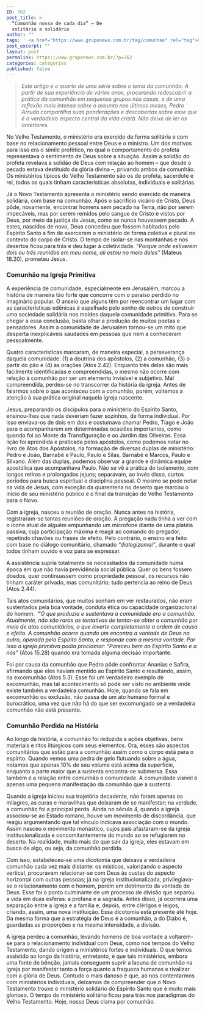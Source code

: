 ```yaml
---
ID: 762
post_title: >
  “Comunhão nossa de cada dia” – De
  solitário a solidário
author: ""
tags: ' <a href="https://www.gruponews.com.br/tag/comunhao" rel="tag">Comunhão</a>'
post_excerpt: ""
layout: post
permalink: https://www.gruponews.com.br/?p=762
categories: categories
published: false
---
```

<blockquote><em>Este artigo é o quarto de uma série sobre o tema da comunhão. A partir de sua experiência de vários anos, procurando redescobrir a prática da comunhão em pequenos grupos nas casas, e de uma reflexão mais intensa sobre o assunto nos últimos meses, Pedro Arruda compartilha suas ponderações e descobertas sobre esse que é o verdadeiro aspecto central da vida cristã. Não deixe de ler os anteriores. </em></blockquote>
No Velho Testamento, o ministério era exercido de forma solitária e com base no relacionamento pessoal entre Deus e o ministro. Um dos motivos para isso era o símile profético, no qual o comportamento do profeta representava o sentimento de Deus sobre a situação. Assim a solidão do profeta revelava a solidão de Deus com relação ao homem – que desde o pecado estava destituído da glória divina –, privando ambos da comunhão. Os ministérios típicos do Velho Testamento são os de profeta, sacerdote e rei, todos os quais tinham características absolutas, individuais e solitárias.

Já o Novo Testamento apresenta o ministério sendo exercido de maneira solidária, com base na comunhão. Após o sacrifício vicário de Cristo, Deus pôde, novamente, encontrar homens sem pecado na Terra, não por serem impecáveis, mas por serem remidos pelo sangue de Cristo e vistos por Deus, por meio da justiça de Jesus, como se nunca houvessem pecado. A estes, nascidos de novo, Deus concedeu que fossem habitados pelo Espírito Santo a fim de exercerem o ministério de forma coletiva e plural no contexto do corpo de Cristo. O tempo de isolar-se nas montanhas e nos desertos ficou para trás e deu lugar à coletividade. <em>“Porque onde estiverem dois ou três reunidos em meu nome, ali estou no meio deles”</em><strong><em> </em></strong>(Mateus 18.20), prometeu Jesus.
<h3>Comunhão na Igreja Primitiva</h3>
A experiência de comunidade, especialmente em Jerusalém, marcou a história de maneira tão forte que concorre com o paraíso perdido no imaginário popular. O anseio que alguns têm por reencontrar um lugar com as características edênicas é espelhado pelo sonho de outros de construir uma sociedade solidária nos moldes daquela comunidade primitiva. Para se chegar a essa conclusão, basta olhar a produção de muitos poetas e pensadores. Assim a comunidade de Jerusalém tornou-se um mito que desperta inexplicáveis saudades em pessoas que nem a conheceram pessoalmente.

Quatro características marcaram, de maneira especial, a perseverança daquela comunidade: (1) a doutrina dos apóstolos, (2) a comunhão, (3) o partir do pão e (4) as orações (Atos 2.42). Enquanto três delas são mais facilmente identificadas e compreendidas, o mesmo não ocorre com relação à comunhão por ser um elemento invisível e subjetivo. Mal compreendida, perdeu-se no transcorrer da história da igreja. Antes de falarmos sobre o que aconteceu com a comunhão, porém, voltemos a atenção à sua prática original naquela igreja nascente.

Jesus, preparando os discípulos para o ministério do Espírito Santo, ensinou-lhes que nada deveriam fazer sozinhos, de forma individual. Por isso enviava-os de dois em dois e costumava chamar Pedro, Tiago e João para o acompanharem em determinadas ocasiões importantes, como quando foi ao Monte da Transfiguração e ao Jardim das Oliveiras. Essa lição foi aprendida e praticada pelos apóstolos, como podemos notar no livro de Atos dos Apóstolos, na formação de diversas duplas de ministério: Pedro e João, Barnabé e Paulo, Paulo e Silas, Barnabé e Marcos, Paulo e Silvano. Além das duplas, podemos observar a grande e dinâmica equipe apostólica que acompanhava Paulo. Não se vê a prática do isolamento, com longos retiros e prolongados jejuns; separavam, ao invés disso, curtos períodos para busca espiritual e disciplina pessoal. O mesmo se pode notar na vida de Jesus, com exceção da quarentena no deserto que marcou o início de seu ministério público e o final da transição do Velho Testamento para o Novo.

Com a igreja, nasceu a reunião de oração. Nunca antes na história, registraram-se tantas reuniões de oração. A pregação nada tinha a ver com o ícone atual de alguém empunhando um microfone diante de uma platéia passiva, cuja participação máxima é reagir ao comando do pregador, repetindo chavões ou frases de efeito. Pelo contrário, o ensino era feito com base no diálogo comunitário, chamado <em>“dialogizomai”</em>, durante o qual todos tinham ouvido e voz para se expressar.

A assistência supria totalmente os necessitados da comunidade numa época em que não havia previdência social pública. Quer os bens fossem doados, quer continuassem como propriedade pessoal, os recursos não tinham caráter privado, mas comunitário; tudo pertencia ao reino de Deus (Atos 2.44).

Tais atos comunitários, que muitos sonham em ver restaurados, não eram sustentados pela boa vontade, conduta ética ou capacidade organizacional do homem. <strong><em> </em></strong><em><strong><em>“</em></strong>O que produzia e sustentava a comunidade era a comunhão. Atualmente, não são raras as tentativas de tentar-se obter a comunhão por meio de atos comunitários, o que inverte completamente a ordem de causa e efeito. A comunhão ocorre quando um encontra a vontade de Deus no outro, operada pelo Espírito Santo, e responde com a mesma vontade. Por isso a igreja primitiva podia proclamar: </em><em>“Pareceu bem ao Espírito Santo e a nós” </em>(Atos 15.28) quando era tomada alguma decisão importante.

Foi por causa da comunhão que Pedro pôde confrontar Ananias e Safira, afirmando que eles haviam mentido ao Espírito Santo e resultando, assim, na excomunhão (Atos 5.3). Esse foi um verdadeiro exemplo de excomunhão, mas tal acontecimento só pode ser visto no ambiente onde existe também a verdadeira comunhão. Hoje, quando se fala em excomunhão ou exclusão, não passa de um ato humano formal e burocrático, uma vez que não há do que ser excomungado se a verdadeira comunhão não está presente.
<h3>Comunhão Perdida na História</h3>
Ao longo da história, a comunhão foi reduzida a ações objetivas, bens materiais e ritos litúrgicos com seus elementos. Ora, esses são aspectos comunitários que estão para a comunhão assim como o corpo está para o espírito. Quando vemos uma pedra de gelo flutuando sobre a água, notamos que apenas 10% de seu volume está acima da superfície, enquanto a parte maior que a sustenta encontra-se submersa. Essa também é a relação entre comunhão e comunidade. A comunidade visível é apenas uma pequena manifestação da comunhão que a sustenta.

Quando a igreja iniciou sua trajetória decadente, não foram apenas os milagres, as curas e maravilhas que deixaram de se manifestar; na verdade, a comunhão foi a principal perda. Ainda no século 4, quando a igreja associou-se ao Estado romano, houve um movimento de discordância, que reagiu argumentando que tal vínculo indicava associação com o mundo. Assim nasceu o movimento monástico, cujos pais afastaram-se da igreja institucionalizada e concomitantemente do mundo ao se refugiarem no deserto. Na realidade, muito mais do que sair da igreja, eles estavam em busca de algo, ou seja, da comunhão perdida.

Com isso, estabeleceu-se uma dicotomia que deixava a verdadeira comunhão cada vez mais distante: os místicos, valorizando o aspecto vertical, procuravam relacionar-se com Deus às custas do aspecto horizontal com outras pessoas; já na igreja institucionalizada, privilegiava-se o relacionamento com o homem, porém em detrimento da vontade de Deus. Esse foi o ponto culminante de um processo de divisão que separou a vida em duas esferas: a profana e a sagrada. Antes disso, já ocorrera uma separação entre a igreja e a família e, depois, entre clérigos e leigos, criando, assim, uma nova instituição. Essa dicotomia está presente até hoje. Da mesma forma que a estratégia de Deus é a comunhão, a do Diabo é, guardadas as proporções e na mesma intensidade, a divisão.

A igreja perdeu a comunhão, levando homens de boa vontade a voltarem-se para o relacionamento individual com Deus, como nos tempos do Velho Testamento, dando origem a ministérios fortes e individuais. O que temos assistido ao longo da história, entretanto, é que tais ministérios, embora uma fonte de bênção, jamais conseguem suprir a lacuna de comunhão na igreja por manifestar tanto a força quanto a fraqueza humanas e rivalizar com a glória de Deus. Contudo o mais danoso é que, ao nos contentarmos com ministérios individuais, deixamos de compreender que o Novo Testamento trouxe o ministério solidário do Espírito Santo que é muito mais glorioso. O tempo do ministério solitário ficou para trás nos paradigmas do Velho Testamento. Hoje, nosso Deus clama por comunhão.